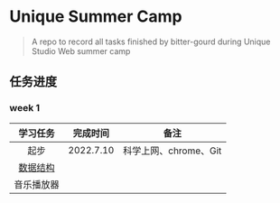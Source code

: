 #  Unique Summer Camp

> A repo to record all tasks finished by bitter-gourd during Unique Studio Web summer camp 

## 任务进度

### week 1

|                         **学习任务**                         | 完成时间  |         备注          |
| :----------------------------------------------------------: | :-------: | :-------------------: |
|                             起步                             | 2022.7.10 | 科学上网、chrome、Git |
| [数据结构](https://github.com/gaoachao/Unique-Summer-Camp/tree/1-Data-Structure) |           |                       |
|                          音乐播放器                          |           |                       |

